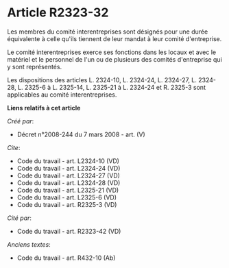 # Article R2323-32

Les membres du comité interentreprises sont désignés pour une durée équivalente à celle qu'ils tiennent de leur mandat à leur
comité d'entreprise. 

Le comité interentreprises exerce ses fonctions dans les locaux et avec le matériel et le personnel de l'un ou de plusieurs
des comités d'entreprise qui y sont représentés. 

Les dispositions des articles L. 2324-10, L. 2324-24, L. 2324-27, L. 2324-28, L. 2325-6 à L. 2325-14, L. 2325-21 à L. 2324-24
et R. 2325-3 sont applicables au comité interentreprises.

**Liens relatifs à cet article**

_Créé par_:

  - Décret n°2008-244 du 7 mars 2008 - art. (V)

_Cite_:

  - Code du travail - art. L2324-10 (VD)
  - Code du travail - art. L2324-24 (VD)
  - Code du travail - art. L2324-27 (VD)
  - Code du travail - art. L2324-28 (VD)
  - Code du travail - art. L2325-21 (VD)
  - Code du travail - art. L2325-6 (VD)
  - Code du travail - art. R2325-3 (VD)

_Cité par_:

  - Code du travail - art. R2323-42 (VD)

_Anciens textes_:

  - Code du travail - art. R432-10 (Ab)
